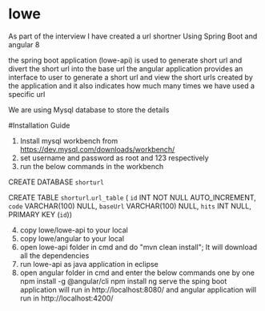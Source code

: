 # lowe
As part of the interview I have created a url shortner Using Spring Boot and angular 8

the spring boot application (lowe-api) is used to generate short url and divert the short url into the base url
the angular application provides an interface to user to generate a short url and view the short urls created by the application and it also indicates how much many times we have used a specific url

We are using Mysql database to store the details

#Installation Guide
1. Install mysql workbench from https://dev.mysql.com/downloads/workbench/ 
2. set username and password as root and 123 respectively 
3. run the below commands in the workbench


  CREATE DATABASE `shorturl`

  CREATE TABLE `shorturl`.`url_table` (
    `id` INT NOT NULL AUTO_INCREMENT,
    `code` VARCHAR(100) NULL,
    `baseUrl` VARCHAR(100) NULL,
    `hits` INT NULL,
    PRIMARY KEY (`id`)) 
    
4. copy lowe/lowe-api to your local
5. copy lowe/angular to your local
6. open lowe-api folder in cmd and do "mvn clean install"; It will download all the dependencies
7. run lowe-api as java application in eclipse
8. open angular folder in cmd and enter the below commands one by one 
    npm install -g @angular/cli
    npm install
    ng serve
the sping boot application will run in http://localhost:8080/ and angular application will run in http://localhost:4200/
  

